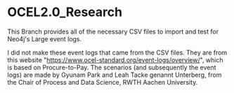 # OCEL2.0_Research
This Branch provides all of the necessary CSV files to import and test for Neo4j's Large event logs. 

I did not make these event logs that came from the CSV files. They are from this website "https://www.ocel-standard.org/event-logs/overview/", which is based on Procure-to-Pay. The scenarios (and subsequently the event logs) are made by Gyunam Park and Leah Tacke genannt Unterberg, from the Chair of Process and Data Science, RWTH Aachen University. 



